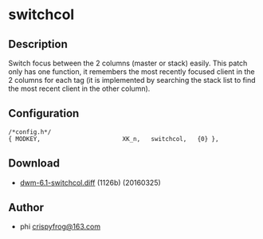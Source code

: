 # switchcol

## Description

Switch focus between the 2 columns (master or stack) easily. This patch only
has one function, it remembers the most recently focused client in the 2
columns for each tag (it is implemented by searching the stack list to find
the most recent client in the other column).

## Configuration

	/*config.h*/
	{ MODKEY,                       XK_n,   switchcol,   {0} },

## Download

* [dwm-6.1-switchcol.diff](dwm-6.1-switchcol.diff) (1126b) (20160325)

## Author
* phi <crispyfrog@163.com>
